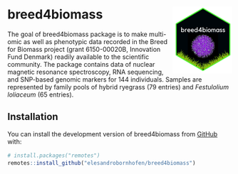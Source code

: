 # breed4biomass <img src="man/figures/logo.png" align="right" height="150" />


<!-- badges: start -->
<!-- badges: end -->

The goal of breed4biomass package is to make multi-omic as well as phenotypic data recorded in the 
Breed for Biomass project (grant 6150-00020B, Innovation Fund Denmark) readily available to the scientific community. The package contains data of nuclear magnetic resonance spectroscopy, RNA sequencing, and SNP-based genomic markers for 144  individuals. Samples are represented by family pools of hybrid ryegrass (79 entries) and 
*Festulolium loliaceum* (65 entries).


## Installation

You can install the development version of breed4biomass from [GitHub](https://github.com/) with:

``` r
# install.packages("remotes")
remotes::install_github("elesandrobornhofen/breed4biomass")
```

